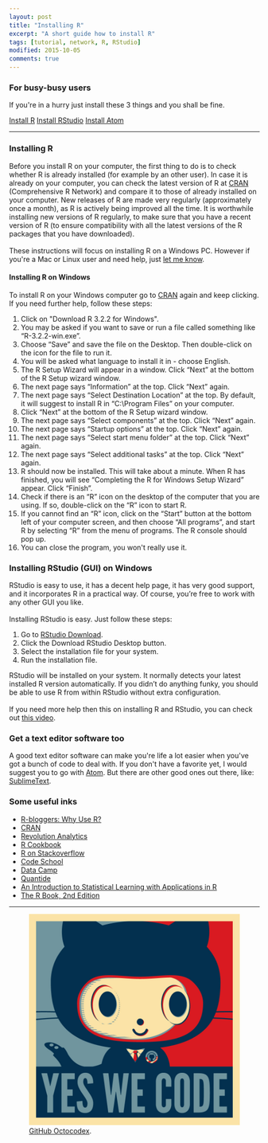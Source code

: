 ```yaml
---
layout: post
title: "Installing R"
excerpt: "A short guide how to install R"
tags: [tutorial, network, R, RStudio]
modified: 2015-10-05
comments: true
---
```


### For busy-busy users

If you're in a hurry just install these 3 things and you shall be fine.

<div markdown="0">
  <a href="https://cran.r-project.org" class="btn">Install R</a>
  <a href="https://www.rstudio.com/ide/download" class="btn">Install RStudio</a>
  <a href="https://atom.io" class="btn">Install Atom</a>
</div>

- - -

### Installing R

Before you install R on your computer, the first thing to do is to check whether R is already installed (for example by an other user). In case it is already on your computer, you can check the latest version of R at [CRAN](https://cran.r-project.org) (Comprehensive R Network) and compare it to those of already installed on your computer. New releases of R are made very regularly (approximately once a month), as R is actively being improved all the time. It is worthwhile installing new versions of R regularly, to make sure that you have a recent version of R (to ensure compatibility with all the latest versions of the R packages that you have downloaded).
<br><br>
These instructions will focus on installing R on a Windows PC. However if you're a Mac or Linux user and need help, just [let me know](http://www.cookbook-r.com).

#### Installing R on Windows

To install R on your Windows computer go to [CRAN](https://cran.r-project.org/bin/windows/base/) again and keep clicking. If you need further help, follow these steps:

1. Click on "Download R 3.2.2 for Windows".
2. You may be asked if you want to save or run a file called something like “R-3.2.2-win.exe”.
3. Choose “Save” and save the file on the Desktop. Then double-click on the icon for the file to run it.
4. You will be asked what language to install it in - choose English.
5. The R Setup Wizard will appear in a window. Click “Next” at the bottom of the R Setup wizard window.
6. The next page says “Information” at the top. Click “Next” again.
7. The next page says “Select Destination Location” at the top. By default, it will suggest to install R in “C:\Program Files” on your computer.
8. Click “Next” at the bottom of the R Setup wizard window.
9. The next page says “Select components” at the top. Click “Next” again.
10. The next page says “Startup options” at the top. Click “Next” again.
11. The next page says “Select start menu folder” at the top. Click “Next” again.
12. The next page says “Select additional tasks” at the top. Click “Next” again.
13. R should now be installed. This will take about a minute. When R has finished, you will see “Completing the R for Windows Setup Wizard” appear. Click “Finish”.
14. Check if there is an “R” icon on the desktop of the computer that you are using. If so, double-click on the “R” icon to start R.
15. If you cannot find an “R” icon, click on the “Start” button at the bottom left of your computer screen, and then choose “All programs”, and start R by selecting “R” from the menu of programs. The R console should pop up.
16. You can close the program, you won't really use it.

### Installing RStudio (GUI) on Windows

RStudio is easy to use, it has a decent help page, it has very good support, and it incorporates R in a practical way. Of course, you’re free to work with any other GUI you like.
<br><br>
Installing RStudio is easy. Just follow these steps:

1. Go to [RStudio Download](https://www.rstudio.com/ide/download).
2. Click the Download RStudio Desktop button.
3. Select the installation file for your system.
4. Run the installation file.

RStudio will be installed on your system. It normally detects your latest installed R version automatically. If you didn’t do anything funky, you should be able to use R from within RStudio without extra configuration.
<br><br>
If you need more help then this on installing R and RStudio, you can check out [this video](https://www.udacity.com/course/viewer#!/c-ud651/l-729069797/m-862871019).

### Get a text editor software too

A good text editor software can make you're life a lot easier when you've got a bunch of code to deal with. If you don't have a favorite yet, I would suggest you to go with [Atom](https://atom.io). But there are other good ones out there, like: [SublimeText](http://www.sublimetext.com).

### Some useful inks

- [R-bloggers: Why Use R?](http://www.r-bloggers.com/why-use-r/)
- [CRAN](https://cran.r-project.org)
- [Revolution Analytics](http://www.revolutionanalytics.com)
- [R Cookbook](http://www.cookbook-r.com)
- [R on Stackoverflow](http://stackoverflow.com/questions/tagged/r)
- [Code School](http://tryr.codeschool.com)
- [Data Camp](https://www.datacamp.com)
- [Quantide](http://www.quantide.com/R/)
- [An Introduction to Statistical Learning with Applications in R](http://www.springer.com/us/book/9781461471370)
- [The R Book, 2nd Edition](http://eu.wiley.com/WileyCDA/WileyTitle/productCd-0470973927.html)


- - -


<figure>
	<img src="/images/baracktocat.jpg">
  <figcaption><a href="https://octodex.github.com" title="Yes we code">GitHub Octocodex</a>.</figcaption>
</figure>
